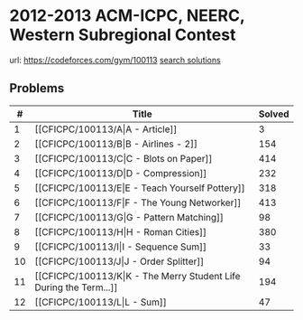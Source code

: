 # 2012-2013 ACM-ICPC, NEERC, Western Subregional Contest

url: https://codeforces.com/gym/100113
[search solutions](https://www.google.com/search?q=Solution+OR+題解+2012-2013+ACM-ICPC,+NEERC,+Western+Subregional+Contest)

## Problems

| # | Title | Solved |
| --- | --- | --- |
|1|[[CFICPC/100113/A\|A - Article]]|3|
|2|[[CFICPC/100113/B\|B - Airlines - 2]]|154|
|3|[[CFICPC/100113/C\|C - Blots on Paper]]|414|
|4|[[CFICPC/100113/D\|D - Compression]]|232|
|5|[[CFICPC/100113/E\|E - Teach Yourself Pottery]]|318|
|6|[[CFICPC/100113/F\|F - The Young Networker]]|413|
|7|[[CFICPC/100113/G\|G - Pattern Matching]]|98|
|8|[[CFICPC/100113/H\|H - Roman Cities]]|380|
|9|[[CFICPC/100113/I\|I - Sequence Sum]]|33|
|10|[[CFICPC/100113/J\|J - Order Splitter]]|94|
|11|[[CFICPC/100113/K\|K - The Merry Student Life During the Term...]]|194|
|12|[[CFICPC/100113/L\|L - Sum]]|47|
